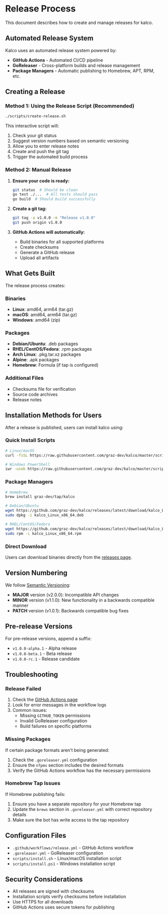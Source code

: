 # Release Process

This document describes how to create and manage releases for kalco.

## Automated Release System

Kalco uses an automated release system powered by:
- **GitHub Actions** - Automated CI/CD pipeline
- **GoReleaser** - Cross-platform builds and release management
- **Package Managers** - Automatic publishing to Homebrew, APT, RPM, etc.

## Creating a Release

### Method 1: Using the Release Script (Recommended)

```bash
./scripts/create-release.sh
```

This interactive script will:
1. Check your git status
2. Suggest version numbers based on semantic versioning
3. Allow you to enter release notes
4. Create and push the git tag
5. Trigger the automated build process

### Method 2: Manual Release

1. **Ensure your code is ready:**
   ```bash
   git status  # Should be clean
   go test ./...  # All tests should pass
   go build  # Should build successfully
   ```

2. **Create a git tag:**
   ```bash
   git tag -a v1.0.0 -m "Release v1.0.0"
   git push origin v1.0.0
   ```

3. **GitHub Actions will automatically:**
   - Build binaries for all supported platforms
   - Create checksums
   - Generate a GitHub release
   - Upload all artifacts

## What Gets Built

The release process creates:

### Binaries
- **Linux**: amd64, arm64 (tar.gz)
- **macOS**: amd64, arm64 (tar.gz) 
- **Windows**: amd64 (zip)

### Packages
- **Debian/Ubuntu**: .deb packages
- **RHEL/CentOS/Fedora**: .rpm packages
- **Arch Linux**: .pkg.tar.xz packages
- **Alpine**: .apk packages
- **Homebrew**: Formula (if tap is configured)

### Additional Files
- Checksums file for verification
- Source code archives
- Release notes

## Installation Methods for Users

After a release is published, users can install kalco using:

### Quick Install Scripts
```bash
# Linux/macOS
curl -fsSL https://raw.githubusercontent.com/graz-dev/kalco/master/scripts/install.sh | bash

# Windows PowerShell
iwr -useb https://raw.githubusercontent.com/graz-dev/kalco/master/scripts/install.ps1 | iex
```

### Package Managers
```bash
# Homebrew
brew install graz-dev/tap/kalco

# Debian/Ubuntu
wget https://github.com/graz-dev/kalco/releases/latest/download/kalco_Linux_x86_64.deb
sudo dpkg -i kalco_Linux_x86_64.deb

# RHEL/CentOS/Fedora
wget https://github.com/graz-dev/kalco/releases/latest/download/kalco_Linux_x86_64.rpm
sudo rpm -i kalco_Linux_x86_64.rpm
```

### Direct Download
Users can download binaries directly from the [releases page](https://github.com/graz-dev/kalco/releases).

## Version Numbering

We follow [Semantic Versioning](https://semver.org/):

- **MAJOR** version (v2.0.0): Incompatible API changes
- **MINOR** version (v1.1.0): New functionality in a backwards compatible manner
- **PATCH** version (v1.0.1): Backwards compatible bug fixes

## Pre-release Versions

For pre-release versions, append a suffix:
- `v1.0.0-alpha.1` - Alpha release
- `v1.0.0-beta.1` - Beta release
- `v1.0.0-rc.1` - Release candidate

## Troubleshooting

### Release Failed
1. Check the [GitHub Actions page](https://github.com/graz-dev/kalco/actions)
2. Look for error messages in the workflow logs
3. Common issues:
   - Missing `GITHUB_TOKEN` permissions
   - Invalid GoReleaser configuration
   - Build failures on specific platforms

### Missing Packages
If certain package formats aren't being generated:
1. Check the `.goreleaser.yml` configuration
2. Ensure the `nfpms` section includes the desired formats
3. Verify the GitHub Actions workflow has the necessary permissions

### Homebrew Tap Issues
If Homebrew publishing fails:
1. Ensure you have a separate repository for your Homebrew tap
2. Update the `brews` section in `.goreleaser.yml` with correct repository details
3. Make sure the bot has write access to the tap repository

## Configuration Files

- `.github/workflows/release.yml` - GitHub Actions workflow
- `.goreleaser.yml` - GoReleaser configuration
- `scripts/install.sh` - Linux/macOS installation script
- `scripts/install.ps1` - Windows installation script

## Security Considerations

- All releases are signed with checksums
- Installation scripts verify checksums before installation
- Use HTTPS for all downloads
- GitHub Actions uses secure tokens for publishing